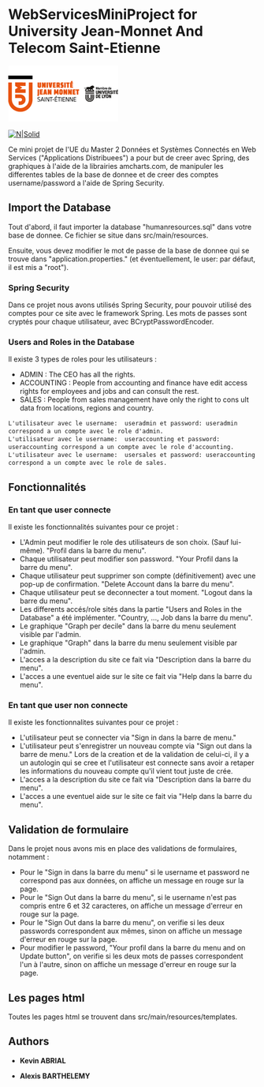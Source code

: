 # WebServicesMiniProject for University Jean-Monnet And Telecom Saint-Etienne

[![N|Solid](https://github.com/jbrat/SocialNetworkUJM-SpringReact/blob/master/src/main/resources/static/images/logo_ujm.png?raw=true)](https://www.univ-st-etienne.fr/fr/index.html)

[![N|Solid](http://rubenjgarcia.es/wp-content/uploads/2016/09/springboot.png)](https://projects.spring.io/spring-boot/)

Ce mini projet de l'UE du Master 2 Données et Systèmes Connectés en Web Services ("Applications Distribuees") a pour but de creer avec Spring, des graphiques à l'aide de la librairies amcharts.com, de manipuler les differentes tables de la base de donnee et de creer des comptes username/password a l'aide de Spring Security.

## Import the Database

Tout d'abord, il faut importer la database "humanresources.sql" dans votre base de donnee. Ce fichier se situe dans src/main/resources.

Ensuite, vous devez modifier le mot de passe de la base de donnee qui se trouve dans "application.properties." (et éventuellement, le user: par défaut, il est mis a "root").

### Spring Security

Dans ce projet nous avons utilisés Spring Security, pour pouvoir utilisé des comptes pour ce site avec le framework Spring.
Les mots de passes sont cryptés pour chaque utilisateur, avec BCryptPasswordEncoder.

### Users and Roles in the Database

Il existe 3 types de roles pour les utilisateurs : 
* ADMIN : The CEO has all the rights. 
* ACCOUNTING : People from accounting and finance have edit access rights for employees and jobs 
and can consult the rest. 
* SALES : People from sales management have only the right to cons
ult data from locations, 
regions and country. 

```
L'utilisateur avec le username:  useradmin et password: useradmin correspond a un compte avec le role d'admin.
L'utilisateur avec le username:  useraccounting et password: useraccounting correspond a un compte avec le role d'accounting.
L'utilisateur avec le username:  usersales et password: useraccounting correspond a un compte avec le role de sales.
```

## Fonctionnalités

### En tant que user connecte

Il existe les fonctionnalités suivantes pour ce projet : 

* L'Admin peut modifier le role des utilisateurs de son choix. (Sauf lui-même). "Profil dans la barre du menu".
* Chaque utilisateur peut modifier son password. "Your Profil dans la barre du menu".
* Chaque utilisateur peut supprimer son compte (définitivement) avec une pop-up de confirmation. "Delete Account dans la barre du menu".
* Chaque utilisateur peut se deconnecter a tout moment. "Logout dans la barre du menu".
* Les differents accés/role sités dans la partie "Users and Roles in the Database" a été implémenter. "Country, ..., Job dans la barre du menu".
* Le graphique "Graph per decile" dans la barre du menu seulement visible par l'admin.
* Le graphique "Graph" dans la barre du menu seulement visible par l'admin.
* L'acces a la description du site ce fait via "Description dans la barre du menu".
* L'acces a une eventuel aide sur le site ce fait via "Help dans la barre du menu".

### En tant que user non connecte

Il existe les fonctionnalites suivantes pour ce projet : 

* L'utilisateur peut se connecter via "Sign in dans la barre de menu."
* L'utilisateur peut s'enregistrer un nouveau compte via "Sign out dans la barre de menu." Lors de la creation et de la validation de celui-ci, il y a un autologin qui se cree et l'utilisateur est connecte sans avoir a retaper les informations du nouveau compte qu'il vient tout juste de crée.
* L'acces a la description du site ce fait via "Description dans la barre du menu".
* L'acces a une eventuel aide sur le site ce fait via "Help dans la barre du menu".

## Validation de formulaire 

Dans le projet nous avons mis en place des validations de formulaires, notamment : 

* Pour le "Sign in dans la barre du menu" si le username et password ne correspond pas aux données, on affiche un message en rouge sur la page.
* Pour le "Sign Out dans la barre du menu", si le username n'est pas compris entre 6 et 32 caracteres, on affiche un message d'erreur en rouge sur la page.
* Pour le "Sign Out dans la barre du menu", on verifie si les deux passwords correspondent aux mêmes, sinon on affiche un message d'erreur en rouge sur la page.
* Pour modifier le password, "Your profil dans la barre du menu and on Update button", on verifie si les deux mots de passes correspondent l'un à l'autre, sinon on affiche un message d'erreur en rouge sur la page.

## Les pages html

Toutes les pages html se trouvent dans src/main/resources/templates.

## Authors

* **Kevin ABRIAL**

* **Alexis BARTHELEMY**
